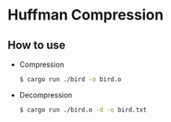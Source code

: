 # Huffman Compression

## How to use
- Compression
  ```bash
  $ cargo run ./bird -o bird.o
  ```

- Decompression
  ```bash
  $ cargo run ./bird.o -d -o bird.txt
  ```
